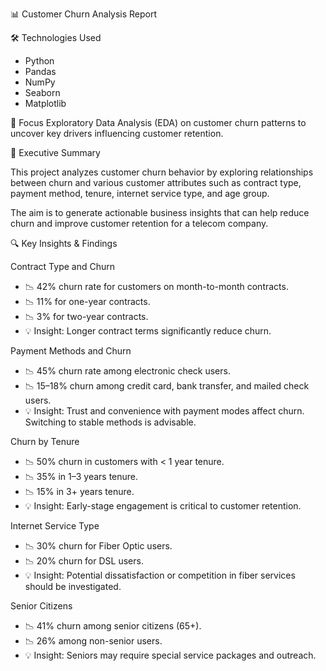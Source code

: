 📊 Customer Churn Analysis Report

🛠️ Technologies Used
- Python
- Pandas
- NumPy
- Seaborn
- Matplotlib

🎯 Focus
Exploratory Data Analysis (EDA) on customer churn patterns to uncover key drivers influencing customer retention.

📌 Executive Summary

This project analyzes customer churn behavior by exploring relationships between churn and various customer attributes such as contract type, payment method, tenure, internet service type, and age group. 

The aim is to generate actionable business insights that can help reduce churn and improve customer retention for a telecom company.

 🔍 Key Insights & Findings

 Contract Type and Churn
- 📉 42% churn rate for customers on month-to-month contracts.
- 📉 11% for one-year contracts.
- 📉 3% for two-year contracts.
- 💡 Insight: Longer contract terms significantly reduce churn.

Payment Methods and Churn
- 📉 45% churn rate among electronic check users.
- 📉 15–18% churn among credit card, bank transfer, and mailed check users.
- 💡 Insight: Trust and convenience with payment modes affect churn. Switching to stable methods is advisable.

 Churn by Tenure
- 📉 50% churn in customers with < 1 year tenure.
- 📉 35% in 1–3 years tenure.
- 📉 15% in 3+ years tenure.
- 💡 Insight: Early-stage engagement is critical to customer retention.

 Internet Service Type
- 📉 30% churn for Fiber Optic users.
- 📉 20% churn for DSL users.
- 💡 Insight: Potential dissatisfaction or competition in fiber services should be investigated.

 Senior Citizens
- 📉 41% churn among senior citizens (65+).
- 📉 26% among non-senior users.
- 💡 Insight: Seniors may require special service packages and outreach.



